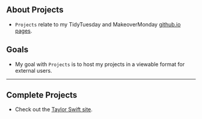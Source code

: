 ## About Projects

- `Projects` relate to my TidyTuesday and MakeoverMonday [github.io pages](https://www.makeovermonday.co.uk/).

## Goals

- My goal with `Projects` is to host my projects in a viewable format for external users. 

***

## Complete Projects

- Check out the [Taylor Swift site](https://monacosc1.github.io/projects/presentations/taylor_swift.html).

